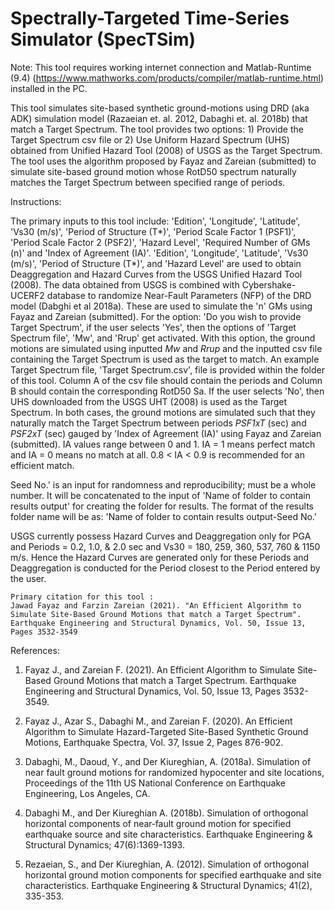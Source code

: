 # Spectrally-Targeted Time-Series Simulator (SpecTSim)


Note: This tool requires working internet connection and Matlab-Runtime (9.4) (https://www.mathworks.com/products/compiler/matlab-runtime.html) installed in the PC.


This tool simulates site-based synthetic ground-motions using DRD (aka ADK) simulation model (Razaeian et. al. 2012,  Dabaghi et. al. 2018b) that match a Target Spectrum. The tool provides two options: 1) Provide the Target Spectrum csv file or 2) Use Uniform Hazard Spectrum (UHS) obtained from Unified Hazard Tool (2008) of USGS as the Target Spectrum. The tool uses the algorithm proposed by Fayaz and Zareian (submitted) to simulate site-based ground motion whose RotD50 spectrum naturally matches the Target Spectrum between specified range of periods.


Instructions:

The primary inputs to this tool include: 'Edition', 'Longitude', 'Latitude', 'Vs30 (m/s)', 'Period of Structure (T*)', 'Period Scale Factor 1 (PSF1)', 'Period Scale Factor 2 (PSF2)', 'Hazard Level', 'Required Number of GMs (n)' and 'Index of Agreement (IA)'. 'Edition', 'Longitude', 'Latitude', 'Vs30 (m/s)', 'Period of Structure (T*)', and 'Hazard Level' are used to obtain Deaggregation and Hazard Curves from the USGS Unified Hazard Tool (2008). The data obtained from USGS is combined with Cybershake-UCERF2 database to randomize Near-Fault Parameters (NFP) of the DRD model (Dabghi et al 2018a). These are used to simulate the 'n' GMs using Fayaz and Zareian (submitted). For the option: 'Do you wish to provide Target Spectrum', if the user selects 'Yes', then the options of 'Target Spectrum file', 'Mw', and 'Rrup' get activated. With this option, the ground motions are simulated using inputted *Mw* and *Rrup* and the inputted csv file containing the Target Spectrum is used as the target to match. An example Target Spectrum file, 'Target Spectrum.csv', file is provided within the folder of this tool. Column A of the csv file should contain the periods and Column B should contain the corresponding RotD50 Sa. If the user selects 'No', then UHS downloaded from the USGS UHT (2008) is used as the Target Spectrum. In both cases, the ground motions are simulated such that they naturally match the Target Spectrum between periods *PSF1xT* (sec) and *PSF2xT* (sec) gauged by 'Index of Agreement (IA)' using Fayaz and Zareian (submitted). IA values range between 0 and 1. IA = 1 means perfect match and IA = 0 means no match at all. 0.8 < IA < 0.9 is recommended for an efficient match.



Seed No.' is an input for randomness and reproducibility; must be a whole number. It will be concatenated to the input of 'Name of folder to contain results output' for creating the folder for results. The format of the results folder name will be as: 'Name of folder to contain results output-Seed No.'



USGS currently possess Hazard Curves and Deaggregation only for PGA and Periods = 0.2, 1.0, & 2.0 sec and Vs30 = 180, 259, 360, 537, 760 & 1150 m/s. Hence the Hazard Curves are generated only for these Periods and Deaggregation is conducted for the Period closest to the Period entered by the user.



    Primary citation for this tool :    
    Jawad Fayaz and Farzin Zareian (2021). "An Efficient Algorithm to Simulate Site-Based Ground Motions that match a Target Spectrum". Earthquake Engineering and Structural Dynamics, Vol. 50, Issue 13, Pages 3532-3549


References:

1) Fayaz J., and Zareian F. (2021). An Efficient Algorithm to Simulate Site-Based Ground Motions that match a Target Spectrum. Earthquake Engineering and Structural Dynamics, Vol. 50, Issue 13, Pages 3532-3549.

2) Fayaz J., Azar S., Dabaghi M., and Zareian F. (2020). An Efficient Algorithm to Simulate Hazard-Targeted Site-Based Synthetic Ground Motions, Earthquake Spectra, Vol. 37, Issue 2, Pages 876-902.

3) Dabaghi, M., Daoud, Y., and Der Kiureghian, A. (2018a). Simulation of near fault ground motions for randomized hypocenter and site locations, Proceedings of the 11th US National Conference on Earthquake Engineering, Los Angeles, CA.

4) Dabaghi M., and Der Kiureghian A. (2018b). Simulation of orthogonal horizontal components of near‐fault ground motion for specified earthquake source and site characteristics. Earthquake Engineering & Structural Dynamics; 47(6):1369-1393.

5) Rezaeian, S., and Der Kiureghian, A. (2012). Simulation of orthogonal horizontal ground motion components for specified earthquake and site characteristics. Earthquake Engineering & Structural Dynamics; 41(2), 335-353.
